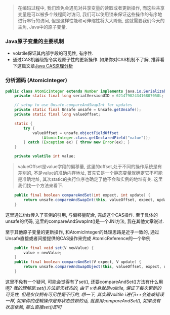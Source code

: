 >在编码过程中, 我们难免会遇见对共享变量的读取或者更新操作, 而这些共享变量是可以被多个线程同时访问, 我们可以使用锁来保证这些操作的有序地进行串行的访问, 但是这样性能和可伸缩性将大大降低, 这就需要我们今天的主角, Java中的原子变量.
### Java原子变量的主要机制
- volatile保证其内部字段的可见性, 有序性.
- 通过CAS机器级指令实现原子性的更新操作.
如果你对CAS机制不了解, 推荐看下这篇文章[Java CAS原理分析](https://github.com/youngxinler/JavaGrowthRoad/blob/master/Eassy/basics/Java%20CAS%E5%8E%9F%E7%90%86%E5%88%86%E6%9E%90.md)
### 分析源码 (AtomicInteger)
```java
public class AtomicInteger extends Number implements java.io.Serializable {
    private static final long serialVersionUID = 6214790243416807050L;

    // setup to use Unsafe.compareAndSwapInt for updates
    private static final Unsafe unsafe = Unsafe.getUnsafe();
    private static final long valueOffset;

    static {
        try {
            valueOffset = unsafe.objectFieldOffset
                (AtomicInteger.class.getDeclaredField("value"));
        } catch (Exception ex) { throw new Error(ex); }
    }

    private volatile int value;
```
>valueOffset是value字段的偏移量, 这里的offset,处于不同的操作系统是有差别的, 不是value的准确内存地址, 首先它是一个静态变量就确定它不可能是准确地址, 其次static的执行位序也确定了他不会和实例的地址有关.
这里我们找一个方法来看下.
```java
    public final boolean compareAndSet(int expect, int update) {
        return unsafe.compareAndSwapInt(this, valueOffset, expect, update);
    }
```
这里通过this传入了实例的引用, 与偏移量配合, 完成这个CAS操作.
至于具体的unsafe的代码, 这里的compareAndSwapInt()是一个JNI方法, 我在其他文章说过.

至于其他原子变量的更新操作, 和AtomicInteger的处理思路是近乎一致的, 通过Unsafe直接或者间接提供的CAS操作来完成
AtomicReference的一个举例
```java
    public final void set(V newValue) {
        value = newValue;
    }
    public final boolean compareAndSet(V expect, V update) {
        return unsafe.compareAndSwapObject(this, valueOffset, expect, update);
    }
```
这里不免有一个疑问, 可能会觉得有了set(), 还要compareAndSet()方法有什么用呢?
*我的理解是:set()方法是无状态的, 由于 v本身就是volitile, 保证了每次更新的可见性, 但是仅仅拥有可见性是不行的, 想一下, 其实跟volitile i进行i++会造成错误一样, 如果你的逻辑操作是有状态依赖的话, 就要用compareAndSet(), 如果没有状态依赖, 那么直接set()即可*
